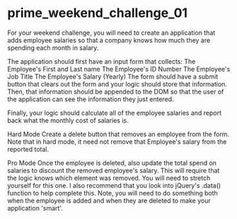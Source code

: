 # prime_weekend_challenge_01
For your weekend challenge, you will need to create an application that adds employee salaries so that a company knows how much they are spending each month in salary.

The application should first have an input form that collects:
The Employee's First and Last name
The Employee's ID Number
The Employee's Job Title
The Employee's Salary (Yearly)
The form should have a submit button that clears out the form and your logic should store that information. Then, that information should be appended to the DOM so that the user of the application can see the information they just entered.

Finally, your logic should calculate all of the employee salaries and report back what the monthly cost of salaries is.

Hard Mode
Create a delete button that removes an employee from the form. Note that in hard mode, it need not remove that Employee's salary from the reported total.

Pro Mode
Once the employee is deleted, also update the total spend on salaries to discount the removed employee's salary. This will require that the logic knows which element was removed. You will need to stretch yourself for this one. I also recommend that you look into jQuery's .data() function to help complete this. Note, you will need to do something both when the employee is added and when they are deleted to make your application 'smart'.
